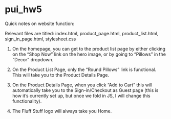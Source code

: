 # pui_hw5

Quick notes on website function:

Relevant files are titled: index.html, product_page.html, product_list.html, sign_in_page.html, stylesheet.css

1. On the homepage, you can get to the product list page by either clicking on the “Shop Now” link 
on the hero image, or by going to “Pillows” in the “Decor” dropdown.

2. On the Product List Page, only the “Round Pillows” link is functional. 
This will take you to the Product Details Page.

3. On the Product Details Page, when you click “Add to Cart” this will automatically 
take you to the Sign-in/Checkout as Guest page (this is how it’s currently set up, but 
once we fold in JS, I will change this functionality).

4. The Fluff Stuff logo will always take you Home.
